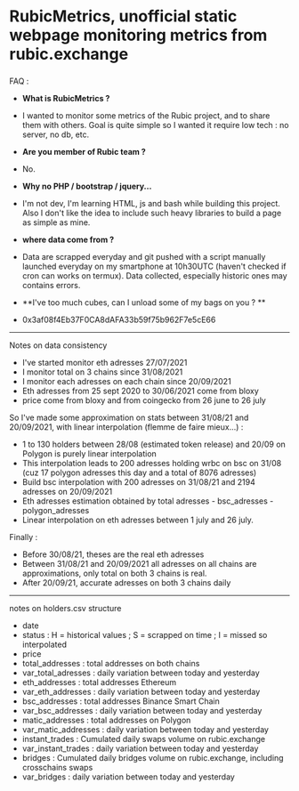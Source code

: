 # RubicMetrics, unofficial static webpage monitoring metrics from rubic.exchange

### 

FAQ :
* **What is RubicMetrics ?**
* I wanted to monitor some metrics of the Rubic project, and to share them with others. Goal is quite simple so I wanted it require low tech : no server, no db, etc. 

* **Are you member of Rubic team ?**
* No.

* **Why no PHP / bootstrap / jquery...**
* I'm not dev, I'm learning HTML, js and bash while building this project. Also I don't like the idea to include such heavy libraries to build a page as simple as mine.

* **where data come from ?** 
* Data are scrapped everyday and git pushed with a script manually launched everyday on my smartphone at 10h30UTC (haven't checked if cron can works on termux). Data collected, especially historic ones may contains errors.

* **I've too much cubes, can I unload some of my bags on you ? **
* 0x3af08f4Eb37F0CA8dAFA33b59f75b962F7e5cE66
-----------------

Notes on data consistency

* I've started monitor eth adresses 27/07/2021
* I monitor total on 3 chains since 31/08/2021
* I monitor each adresses on each chain since 20/09/2021
* Eth adresses from 25 sept 2020 to 30/06/2021 come from bloxy
* price come from bloxy and from coingecko from 26 june to 26 july

So I've made some approximation on stats between 31/08/21 and 20/09/2021, with linear interpolation (flemme de faire mieux...) :
* 1 to 130 holders between 28/08 (estimated token release) and 20/09 on Polygon is purely linear interpolation
* This interpolation leads to 200 adresses holding wrbc on bsc on 31/08 (cuz 17 polygon adresses this day and a total of 8076 adresses)
* Build bsc interpolation with 200 adresses on 31/08/21 and 2194 adresses on 20/09/2021
* Eth adresses estimation obtained by total adresses - bsc_adresses - polygon_adresses
* Linear interpolation on eth adresses between 1 july and 26 july.

Finally :
* Before 30/08/21, theses are the real eth adresses
* Between 31/08/21 and 20/09/2021 all adresses on all chains are approximations, only total on both 3 chains is real.
* After 20/09/21, accurate adresses on both 3 chains daily

-----------------

notes on holders.csv structure

* date
* status : H = historical values ; S = scrapped on time ; I = missed so interpolated
* price
* total_addresses : total addresses on both chains
* var_total_adresses : daily variation between today and yesterday
* eth_addresses : total addresses Ethereum
* var_eth_addresses : daily variation between today and yesterday
* bsc_addresses : total addresses Binance Smart Chain
* var_bsc_addresses : daily variation between today and yesterday
* matic_addresses : total addresses on Polygon
* var_matic_addresses : daily variation between today and yesterday
* instant_trades : Cumulated daily swaps volume on rubic.exchange
* var_instant_trades : daily variation between today and yesterday
* bridges : Cumulated daily bridges volume on rubic.exchange, including crosschains swaps
* var_bridges : daily variation between today and yesterday



